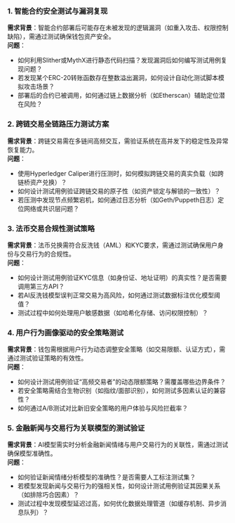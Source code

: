 
### **1. 智能合约安全测试与漏洞复现**  
**需求背景**：智能合约部署后可能存在未被发现的逻辑漏洞（如重入攻击、权限控制缺陷），需通过测试确保钱包资产安全。   
**问题**：  
- 如何利用Slither或MythX进行静态代码扫描？发现漏洞后如何编写测试用例复现问题？  
- 若发现某个ERC-20转账函数存在整数溢出漏洞，如何设计自动化测试脚本模拟攻击场景？  
- 部署后的合约已被调用，如何通过链上数据分析（如Etherscan）辅助定位潜在风险？


### **2. 跨链交易全链路压力测试方案**  
**需求背景**：跨链交易需在多链间高频交互，需验证系统在高并发下的稳定性及异常恢复能力。  
**问题**：  
- 使用Hyperledger Caliper进行压测时，如何模拟跨链交易的真实负载（如跨链桥资产兑换）？  
- 如何设计测试用例验证跨链交易的原子性（如资产锁定与解锁的一致性）？  
- 若压测中发现节点频繁宕机，如何通过日志分析（如Geth/Puppeth日志）定位网络或共识层问题？


### **3. 法币交易合规性测试策略**  
**需求背景**：法币兑换需符合反洗钱（AML）和KYC要求，需通过测试确保用户身份与交易行为的合规性。   
**问题**：  
- 如何设计测试用例验证KYC信息（如身份证、地址证明）的真实性？是否需要调用第三方API？  
- 若AI反洗钱模型误判正常交易为高风险，如何通过测试数据标注优化模型阈值？  
- 测试过程中如何处理用户敏感数据（如哈希化存储、访问权限控制）？


### **4. 用户行为画像驱动的安全策略测试**  
**需求背景**：钱包需根据用户行为动态调整安全策略（如交易限额、认证方式），需通过测试验证策略的有效性。  
**问题**：  
- 如何设计测试用例验证“高频交易者”的动态限额策略？需覆盖哪些边界条件？  
- 若安全策略需结合生物识别（如指纹/面部识别），如何测试多因素认证的兼容性？  
- 如何通过A/B测试对比新旧安全策略的用户体验与风险拦截率？


### **5. 金融新闻与交易行为关联模型的测试验证**  
**需求背景**：AI模型需实时分析金融新闻情绪与用户交易行为的关联性，需通过测试确保模型准确性。    
**问题**：  
- 如何验证新闻情绪分析模型的准确性？是否需要人工标注测试集？  
- 若模型发现新闻与交易行为的强相关性，如何设计测试用例验证其因果关系（如排除巧合因素）？  
- 测试过程中发现模型延迟过高，如何优化数据处理管道（如缓存机制、异步消息队列）？

